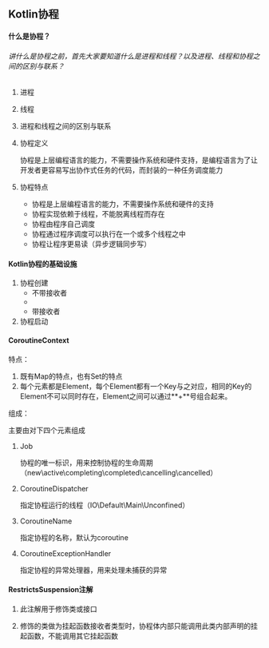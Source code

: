## Kotlin协程

#### 什么是协程？

###### 讲什么是协程之前，首先大家要知道什么是进程和线程？以及进程、线程和协程之间的区别与联系？

1. 进程

2. 线程

3. 进程和线程之间的区别与联系

4. 协程定义

   协程是上层编程语言的能力，不需要操作系统和硬件支持，是编程语言为了让开发者更容易写出协作式任务的代码，而封装的一种任务调度能力

5. 协程特点

   - 协程是上层编程语言的能力，不需要操作系统和硬件的支持
   - 协程实现依赖于线程，不能脱离线程而存在
   - 协程由程序自己调度
   - 协程通过程序调度可以执行在一个或多个线程之中
   - 协程让程序更易读（异步逻辑同步写）

#### Kotlin协程的基础设施

1. 协程创建
   - 不带接收者
   - 
   - 带接收者
2. 协程启动



#### CoroutineContext

特点：

1. 既有Map的特点，也有Set的特点
2. 每个元素都是Element，每个Element都有一个Key与之对应，相同的Key的Element不可以同时存在，Element之间可以通过**+**号组合起来。

组成：

主要由对下四个元素组成

1. Job

   协程的唯一标识，用来控制协程的生命周期（new\active\completing\completed\cancelling\cancelled）

2. CoroutineDispatcher

   指定协程运行的线程（IO\Default\Main\Unconfined）

3. CoroutineName

   指定协程的名称，默认为coroutine

4. CoroutineExceptionHandler

   指定协程的异常处理器，用来处理未捕获的异常

#### RestrictsSuspension注解

1.  此注解用于修饰类或接口

2. 修饰的类做为挂起函数接收者类型时，协程体内部只能调用此类内部声明的挂起函数，不能调用其它挂起函数

   ```kotlin
   
   ```

   